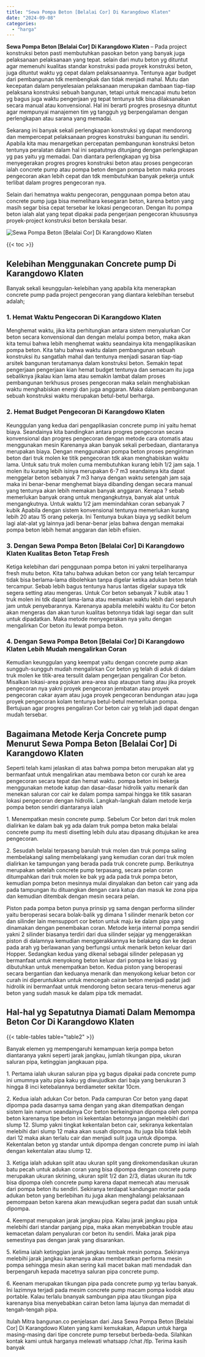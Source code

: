 ```yaml
---
title: "Sewa Pompa Beton [Belalai Cor] Di Karangdowo Klaten"
date: "2024-09-08"
categories: 
  - "harga"
---
```


**Sewa Pompa Beton \[Belalai Cor\] Di Karangdowo Klaten** – Pada project konstruksi beton pasti membutuhkan pasokan beton yang banyak juga pelaksanaan pelaksanaan yang tepat. selain dari mutu beton yg dituntut agar memenuhi kualitas standar konstruksi pada proyek konstruksi beton, juga dituntut waktu yg cepat dalam pelaksanaannya. Tentunya agar budget dari pembangunan tdk membengkak dan tidak menjadi mahal. Mutu dan kecepatan dalam penyelesaian pelaksanaan merupakan dambaan tiap-tiap pelaksana konstruksi sebuah bangunan, tetapi untuk mencapai mutu beton yg bagus juga waktu pengerjaan yg tepat tentunya tdk bisa dilaksanakan secara manual atau konvensional. Hal ini berarti progres prosesnya dituntut agar mempunyai manajemen tim yg tangguh yg berpengalaman dengan perlengkapan atau sarana yang memadai.

Sekarang ini banyak sekali perlengkapan konstruksi yg dapat mendorong dan mempercepat pelaksanaan progres konstruksi bangunan itu sendiri. Apabila kita mau menargetkan percepatan pembangunan konstruksi beton tentunya peralatan dalam hal ini sepatutnya ditunjang dengan perlengkapan yg pas yaitu yg memadai. Dan diantara perlengkapan yg bisa menyegerakan progres progres konstruksi beton atau proses pengecoran ialah concrete pump atau pompa beton dengan pompa beton maka proses pengecoran akan lebih cepat dan tdk membutuhkan banyak pekerja untuk terlibat dalam progres pengecoran nya.

Selain dari hematnya waktu pengecoran, penggunaan pompa beton atau concrete pump juga bisa memelihara kesegaran beton, karena beton yang masih segar bisa cepat tersebar ke lokasi pengecoran. Dengan itu pompa beton ialah alat yang tepat dipakai pada pengerjaan pengecoran khususnya proyek-project konstruksi beton berskala besar.

![Sewa Pompa Beton [Belalai Cor] Di Karangdowo Klaten](/images/sewa-concrete-pump-32.png)

{{< toc >}}

## Kelebihan Menggunakan Concrete pump Di Karangdowo Klaten

Banyak sekali keunggulan-kelebihan yang apabila kita menerapkan concrete pump pada project pengecoran yang diantara kelebihan tersebut adalah;

### 1\. Hemat Waktu Pengecoran Di Karangdowo Klaten

Menghemat waktu, jika kita perhitungkan antara sistem menyalurkan Cor beton secara konvensional dan dengan melalui pompa beton, maka akan kita temui bahwa lebih menghemat waktu seandainya kita mengaplikasikan pompa beton. Kita tahu bahwa waktu dalam pembangunan sebuah konstruksi itu sangatlah mahal dan tentunya menjadi sasaran tiap-tiap arsitek bangunan terutamanya dalam konstruksi beton. Semakin tepat pengerjaan pengerjaan kian hemat budget tentunya dan semacam itu juga sebaliknya jikalau kian lama atau semakin lambat dalam proses pembangunan terkhusus proses pengecoran maka selain menghabiskan waktu menghabiskan energi dan juga anggaran. Maka dalam pembangunan sebuah konstruksi waktu merupakan betul-betul berharga.

### 2\. Hemat Budget Pengecoran Di Karangdowo Klaten

Keunggulan yang kedua dari pengaplikasian concrete pump ini yaitu hemat biaya. Seandainya kita bandingkan antara progres pengecoran secara konvensional dan progres pengecoran dengan metode cara otomatis atau menggunakan mesin Karenanya akan banyak sekali perbedaan, diantaranya merupakan biaya. Dengan menggunakan pompa beton proses pengiriman beton dari truk molen ke titik pengecoran tdk akan menghabiskan waktu lama. Untuk satu truk molen cuma membutuhkan kurang lebih 1/2 jam saja. 1 molen itu kurang lebih isinya merupakan 6-7 m3 seandainya kita dapat menggelar beton sebanyak 7 m3 hanya dengan waktu setengah jam saja maka ini benar-benar menghemat biaya dibanding dengan secara manual yang tentunya akan lebih memakan banyak anggaran. Kenapa ? sebab memerlukan banyak orang untuk mengangkutnya, banyak alat untuk mengangkutnya. Untuk waktu 1/2 jam memindahkan coran sebanyak 7 kubik Apabila dengan sistem konvensional tentunya memerlukan kurang lebih 20 atau 15 orang pekerja. Ini Tentunya bukan biaya yg sedikit belum lagi alat-alat yg lainnya jadi benar-benar jelas bahwa dengan memakai pompa beton lebih hemat anggaran dan lebih efisien.

### 3\. Dengan Sewa Pompa Beton \[Belalai Cor\] Di Karangdowo Klaten Kualitas Beton Tetap Fresh

Ketiga kelebihan dari penggunaan pompa beton ini yakni terpeliharanya fresh mutu beton. Kita tahu bahwa adukan beton cor yang telah tercampur tidak bisa berlama-lama dibolehkan tanpa digelar ketika adukan beton telah tercampur. Sebab lebih bagus tentunya harus lantas digelar supaya tdk segera setting atau mengeras. Untuk Cor beton sebanyak 7 kubik atau 1 truk molen ini tdk dapat lama-lama atau memakan waktu lebih dari separuh jam untuk penyebarannya. Karenanya apabila melebihi waktu itu Cor beton akan mengeras dan akan turun kualitas betonnya tidak lagi segar dan sulit untuk dipadatkan. Maka metode menyegerakan nya yaitu dengan mengalirkan Cor beton itu lewat pompa beton.

### 4\. Dengan Sewa Pompa Beton \[Belalai Cor\] Di Karangdowo Klaten Lebih Mudah mengalirkan Coran

Kemudian keunggulan yang keempat yaitu dengan concrete pump akan sungguh-sungguh mudah mengalirkan Cor beton yg telah di aduk di dalam truk molen ke titik-area tersulit dalam pengerjaan pengaliran Cor beton. Misalkan lokasi-area pojokan area-area slup ataupun tiang atau jika proyek pengecoran nya yakni proyek pengecoran jembatan atau proyek pengecoran cakar ayam atau juga proyek pengecoran bendungan atau juga proyek pengecoran kolam tentunya betul-betul memerlukan pompa. Bertujuan agar progres pengaliran Cor beton cair yg telah jadi dapat dengan mudah tersebar.

## Bagaimana Metode Kerja Concrete pump Menurut Sewa Pompa Beton \[Belalai Cor\] Di Karangdowo Klaten

Seperti telah kami jelaskan di atas bahwa pompa beton merupakan alat yg bermanfaat untuk mengalirkan atau membawa beton cor curah ke area pengecoran secara tepat dan hemat waktu. pompa beton ini bekerja menggunakan metode katup dan dasar-dasar hidrolik yaitu menarik dan menekan saluran cor cair ke dalam pompa sampai hingga ke titik sasaran lokasi pengecoran dengan hidrolik. Langkah-langkah dalam metode kerja pompa beton sendiri diantaranya ialah

1\. Menempatkan mesin concrete pump. Sebelum Cor beton dari truk molen dialirkan ke dalam bak yg ada dalam truk pompa beton maka belalai concrete pump itu mesti disetting lebih dulu atau dipasang ditujukan ke area pengecoran.

2\. Sesudah belalai terpasang barulah truk molen dan truk pompa saling membelakangi saling membelakangi yang kemudian coran dari truk molen dialirkan ke tampungan yang berada pada truk concrete pump. Berikutnya merupakan setelah concrete pump terpasang, secara pelan coran ditumpahkan dari truk molen ke bak yg ada pada truk pompa beton, kemudian pompa beton mesinnya mulai dinyalakan dan beton cair yang ada pada tampungan itu dituangkan dengan cara katup dan masuk ke zona pipa dan kemudian ditembak dengan mesin secara pelan.

Piston pada pompa beton punya prinsip yg sama dengan performa silinder yaitu beroperasi secara bolak-balik yg dimana 1 silinder menarik beton cor dan silinder lain mensupport cor beton untuk maju ke dalam pipa yang dinamakan dengan penembakan coran. Metode kerja internal pompa sendiri yakni 2 silinder biasanya terdiri dari dua silinder sejajar yg menggerakkan piston di dalamnya kemudian menggerakkannya ke belakang dan ke depan pada arah yg berlawanan yang berfungsi untuk menarik beton keluar dari Hopper. Sedangkan kedua yang dikenal sebagai silinder pelepasan yg bermanfaat untuk menyokong beton keluar dari pompa ke lokasi yg dibutuhkan untuk menempatkan beton. Kedua piston yang beroperasi secara bergantian dan keduanya menarik dan menyokong keluar beton cor curah ini diperuntukkan untuk mencegah cairan beton menjadi padat jadi hidrolik ini bermanfaat untuk mendorong beton secara terus-menerus agar beton yang sudah masuk ke dalam pipa tdk memadat.

## Hal-hal yg Sepatutnya Diamati Dalam Memompa Beton Cor Di Karangdowo Klaten

{{< table-tables table="table2" >}}

Banyak elemen yg mempengaruhi kemampuan kerja pompa beton diantaranya yakni seperti jarak jangkau, jumlah tikungan pipa, ukuran saluran pipa, ketinggian jangkauan pipa.

1\. Pertama ialah ukuran saluran pipa yg bagus dipakai pada concrete pump ini umumnya yaitu pipa kaku yg diwujudkan dari baja yang berukuran 3 hingga 8 inci ketebalannya berdiameter sekitar 10cm.

2\. Kedua ialah adukan Cor beton. Pada campuran Cor beton yang dapat dipompa pada dasarnya sama dengan yang akan ditempatkan dengan sistem lain namun seandainya Cor beton berkeinginan dipompa oleh pompa beton karenanya tipe beton ini kekentalan betonnya jangan melebihi dari slump 12. Slump yakni tingkat kekentalan beton cair, sekiranya kekentalan melebihi dari slump 12 maka akan susah dipompa. Itu juga bila tidak lebih dari 12 maka akan terlalu cair dan menjadi sulit juga untuk dipompa. Kekentalan beton yg standar untuk dipompa dengan concrete pump ini ialah dengan kekentalan atau slump 12.

3\. Ketiga ialah adukan split atau ukuran split yang direkomendasikan ukuran batu pecah untuk adukan coran yang bisa dipompa dengan concrete pump merupakan ukuran skrining, ukuran split 1/2 dan 2/3, diatas ukuran itu tdk bisa dipompa oleh concrete pump karena dapat memecah atau merusak dari pompa beton itu sendiri. Sekiranya terdapat kandungan mortar pada adukan beton yang berlebihan itu juga akan menghalangi pelaksanaan pemompaan beton karena akan mewujudkan segera padat dan susah untuk dipompa.

4\. Keempat merupakan jarak jangkau pipa. Kalau jarak jangkau pipa melebihi dari standar panjang pipa, maka akan menyebabkan trouble atau kemacetan dalam penyaluran cor beton itu sendiri. Maka jarak pipa semestinya pas dengan jarak yang disarankan.

5\. Kelima ialah ketinggian jarak jangkau tembak mesin pompa. Sekiranya melebihi jarak jangkau karenanya akan memberatkan performa mesin pompa sehingga mesin akan sering kali macet bakan mati mendadak dan berpengaruh kepada macetnya saluran pipa concrete pump.

6\. Keenam merupakan tikungan pipa pada concrete pump yg terlau banyak. Ini lazimnya terjadi pada mesim concrete pump macam pompa kodok atau portable. Kalau terlalu bnanyak sambungan pipa atau tikungan pipa karenanya bisa menyebabkan cairan beton lama lajunya dan memadat di tengah-tengah pipa.

Itulah Mitra bangunan.co penjelasan dari Jasa Sewa Pompa Beton \[Belalai Cor\] Di Karangdowo Klaten yang kami kemukakan, Adapun untuk harga masing-masing dari tipe concrete pump tersebut berbeda-beda. Silahkan kontak kami untuk harganya melewati whatsapp /chat /tlp. Terima kasih banyak

